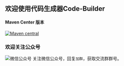 ## 欢迎使用代码生成器Code-Builder


#### Maven Center 版本
[![Maven central](https://maven-badges.herokuapp.com/maven-central/com.gitee.hengboy/spring-boot-starter-mybatis-pageable/badge.svg)](https://maven-badges.herokuapp.com/maven-central/com.gitee.hengboy/spring-boot-starter-mybatis-pageable)

### 欢迎关注公众号

![微信公众号](http://resource.hengboy.com/image/qrcode.jpg)
关注微信公众号，回复`加群`，获取交流群群号。
